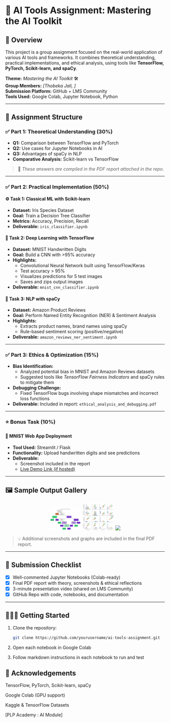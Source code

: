 # 🧠 AI Tools Assignment: Mastering the AI Toolkit

## 📘 Overview

This project is a group assignment focused on the real-world application of various AI tools and frameworks. It combines theoretical understanding, practical implementations, and ethical analysis, using tools like **TensorFlow, PyTorch, Scikit-learn, and spaCy**.

**Theme:** *Mastering the AI Toolkit* 🛠️  
**Group Members:** *[Thobeka Jali, ]*  
**Submission Platform:** GitHub + LMS Community  
**Tools Used:** Google Colab, Jupyter Notebook, Python

---

## 📌 Assignment Structure

### ✅ Part 1: Theoretical Understanding (30%)

- **Q1:** Comparison between TensorFlow and PyTorch
- **Q2:** Use cases for Jupyter Notebooks in AI
- **Q3:** Advantages of spaCy in NLP
- **Comparative Analysis:** Scikit-learn vs TensorFlow

> 📝 *These answers are compiled in the PDF report attached in the repo.*

---

### ✅ Part 2: Practical Implementation (50%)

#### ⚙️ Task 1: Classical ML with Scikit-learn

- **Dataset:** Iris Species Dataset
- **Goal:** Train a Decision Tree Classifier
- **Metrics:** Accuracy, Precision, Recall
- **Deliverable:** `iris_classifier.ipynb`

#### 🤖 Task 2: Deep Learning with TensorFlow

- **Dataset:** MNIST Handwritten Digits
- **Goal:** Build a CNN with >95% accuracy
- **Highlights:**
  - Convolutional Neural Network built using TensorFlow/Keras
  - Test accuracy > 95%
  - Visualizes predictions for 5 test images
  - Saves and zips output images
- **Deliverable:** `mnist_cnn_classifier.ipynb`

#### 🧾 Task 3: NLP with spaCy

- **Dataset:** Amazon Product Reviews
- **Goal:** Perform Named Entity Recognition (NER) & Sentiment Analysis
- **Highlights:**
  - Extracts product names, brand names using spaCy
  - Rule-based sentiment scoring (positive/negative)
- **Deliverable:** `amazon_reviews_ner_sentiment.ipynb`

---

### ✅ Part 3: Ethics & Optimization (15%)

- **Bias Identification:**
  - Analyzed potential bias in MNIST and Amazon Reviews datasets
  - Suggested tools like *TensorFlow Fairness Indicators* and spaCy rules to mitigate them
- **Debugging Challenge:**
  - Fixed TensorFlow bugs involving shape mismatches and incorrect loss functions
- **Deliverable:** Included in report: `ethical_analysis_and_debugging.pdf`

---

### ⭐ Bonus Task (10%)

#### 📱 MNIST Web App Deployment

- **Tool Used:** Streamlit / Flask
- **Functionality:** Upload handwritten digits and see predictions
- **Deliverable:**
  - Screenshot included in the report
  - [Live Demo Link (if hosted)](https://example.com)

---

## 🖼️ Sample Output Gallery

<p align="center">
  <img src="screenshots/iris_tree (1).png" width="100"/>
  <img src="screenshots/iris_pairplot.png" width="100"/>
  <img src="predicted_images/image_3_true_0_pred_0.png" width="100"/>
</p>

> 💡 Additional screenshots and graphs are included in the final PDF report.

---

## 📎 Submission Checklist

- [x] Well-commented Jupyter Notebooks (Colab-ready)
- [x] Final PDF report with theory, screenshots & ethical reflections
- [x] 3-minute presentation video (shared on LMS Community)
- [x] GitHub Repo with code, notebooks, and documentation

---

## 👩🏾‍💻 Getting Started

1. Clone the repository:
   ```bash
   git clone https://github.com/yourusername/ai-tools-assignment.git


2. Open each notebook in Google Colab

3. Follow markdown instructions in each notebook to run and test

## 🤝 Acknowledgements

TensorFlow, PyTorch, Scikit-learn, spaCy

Google Colab (GPU support)

Kaggle & TensorFlow Datasets

[PLP Academy : AI Module]
